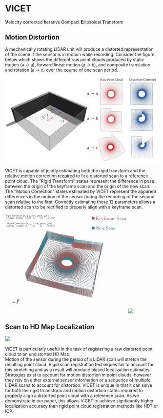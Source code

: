 # VICET
**V**elocity corrected **I**terative **C**ompact **E**llipsoidal **T**ransform

## Motion Distortion

A mechanically rotating LIDAR unit will produce a distorted representation of the scene if the sensor is in motion while recording. 
Consider the figure below which shows the different raw point clouds produced by static motion (a → a), forward linear motion (a → b), 
and composite translation and rotation (a → c) over the course of one scan period.   

![](https://github.com/mcdermatt/VICET/blob/main/wideFig1.jpg)

VICET is capable of jointly estimating both the rigid transform and the relative motion correction required to fit a distorted scan to a reference point cloud. 
The "Rigid Transform" states represent the difference in pose between the origin of the keyframe scan and the origin of the new scan. 
The "Motion Correction" states estimated by VICET represent the apparent differences in the motion of the sensor during the recording of the second scan relative to the first. 
Correctly estimating these 12 parameters allows a distorted scan to be rectified to properly align with a keyframe scan.

<p float="left">
  <img src="/transOnlyBox.gif" width="400" />
  <img src="/transAndRotateBoxV2.gif" width="400" /> 
</p>

## Scan to HD Map Localization

![](https://github.com/mcdermatt/VICET/blob/main/scan2map1.gif)

VICET is particularly useful in the task of registering a raw distorted point cloud to an undistorted HD Map.   
Motion of the sensor during the period of a LIDAR scan will stretch the resulting point cloud. Rigid scan registration techniques fail to account for this stretching and as a result will produce biased localization estimates. 
Strategies exist to account for motion distortion in point clouds, however they rely on either external sensor information or a sequence of multiple LIDAR scans to account for distortion. VICET is unique in that it can solve for both the rigid trnansform and motion distortion states required to properly align a distorted point cloud with a reference scan.
As we demonstrate in our paper, this allows VICET to achieve signficantly higher localization accuracy than rigid point cloud registration methods like NDT or ICP.  
</p>
